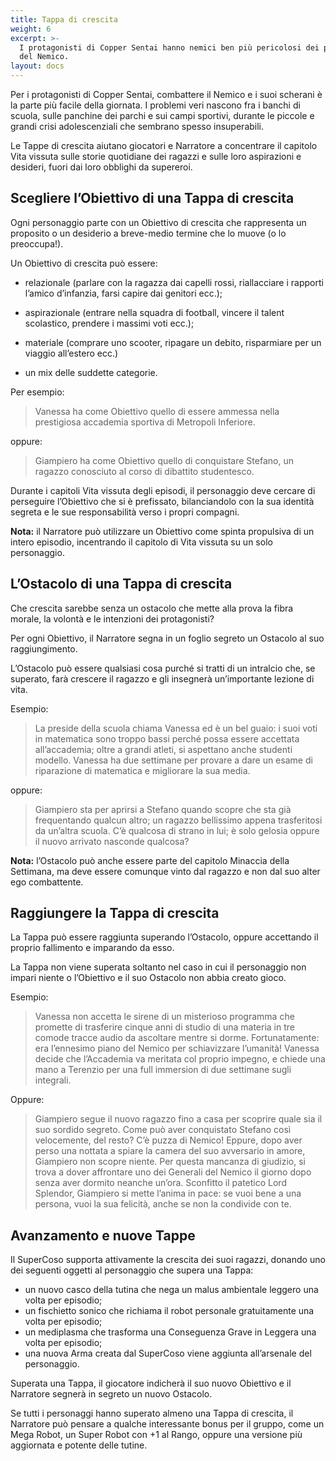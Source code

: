 ```yaml
---
title: Tappa di crescita
weight: 6
excerpt: >-
  I protagonisti di Copper Sentai hanno nemici ben più pericolosi dei pupazzi
  del Nemico.
layout: docs
---
```

Per i protagonisti di Copper Sentai, combattere il Nemico e i suoi scherani è la parte più facile della giornata. I problemi veri nascono fra i banchi di scuola, sulle panchine dei parchi e sui campi sportivi, durante le piccole e grandi crisi adolescenziali che sembrano spesso insuperabili.

Le Tappe di crescita aiutano giocatori e Narratore a concentrare il capitolo Vita vissuta sulle storie quotidiane dei ragazzi e sulle loro aspirazioni e desideri, fuori dai loro obblighi da supereroi.

## Scegliere l’Obiettivo di una Tappa di crescita

Ogni personaggio parte con un Obiettivo di crescita che rappresenta un proposito o un desiderio a breve-medio termine che lo muove (o lo preoccupa!).

Un Obiettivo di crescita può essere:

*   relazionale (parlare con la ragazza dai capelli rossi, riallacciare i rapporti l’amico d’infanzia, farsi capire dai genitori ecc.);

*   aspirazionale (entrare nella squadra di football, vincere il talent scolastico, prendere i massimi voti ecc.);

*   materiale (comprare uno scooter, ripagare un debito, risparmiare per un viaggio all’estero ecc.)

*   un mix delle suddette categorie.

Per esempio:

> Vanessa ha come Obiettivo quello di essere ammessa nella prestigiosa accademia sportiva di Metropoli Inferiore.

oppure:

> Giampiero ha come Obiettivo quello di conquistare Stefano, un ragazzo conosciuto al corso di dibattito studentesco.

Durante i capitoli Vita vissuta degli episodi, il personaggio deve cercare di perseguire l’Obiettivo che si è prefissato, bilanciandolo con la sua identità segreta e le sue responsabilità verso i propri compagni.

<div class="note"><strong>Nota:</strong> il Narratore può utilizzare un Obiettivo come spinta propulsiva di un intero episodio, incentrando il capitolo di Vita vissuta su un solo personaggio.</div>

## L’Ostacolo di una Tappa di crescita

Che crescita sarebbe senza un ostacolo che mette alla prova la fibra morale, la volontà e le intenzioni dei protagonisti?

Per ogni Obiettivo, il Narratore segna in un foglio segreto un Ostacolo al suo raggiungimento.

L’Ostacolo può essere qualsiasi cosa purché si tratti di un intralcio che, se superato, farà crescere il ragazzo e gli insegnerà un’importante lezione di vita.

Esempio:

> La preside della scuola chiama Vanessa ed è un bel guaio: i suoi voti in matematica sono troppo bassi perché possa essere accettata all’accademia; oltre a grandi atleti, si aspettano anche studenti modello. Vanessa ha due settimane per provare a dare un esame di riparazione di matematica e migliorare la sua media.

oppure:

> Giampiero sta per aprirsi a Stefano quando scopre che sta già frequentando qualcun altro; un ragazzo bellissimo appena trasferitosi da un’altra scuola. C’è qualcosa di strano in lui; è solo gelosia oppure il nuovo arrivato nasconde qualcosa?

<div class="note"><strong>Nota:</strong> l’Ostacolo può anche essere parte del capitolo Minaccia della Settimana, ma deve essere comunque vinto dal ragazzo e non dal suo alter ego combattente.</div>

## Raggiungere la Tappa di crescita

La Tappa può essere raggiunta superando l’Ostacolo, oppure accettando il proprio fallimento e imparando da esso. 

La Tappa non viene superata soltanto nel caso in cui il personaggio non impari niente o l’Obiettivo e il suo Ostacolo non abbia creato gioco.


Esempio:

> Vanessa non accetta le sirene di un misterioso programma che promette di trasferire cinque anni di studio di una materia in tre comode tracce audio da ascoltare mentre si dorme. Fortunatamente: era l’ennesimo piano del Nemico per schiavizzare l’umanità! Vanessa decide che l’Accademia va meritata col proprio impegno, e chiede una mano a Terenzio per una full immersion di due settimane sugli integrali.

Oppure:

> Giampiero segue il nuovo ragazzo fino a casa per scoprire quale sia il suo sordido segreto. Come può aver conquistato Stefano così velocemente, del resto? C’è puzza di Nemico! Eppure, dopo aver perso una nottata a spiare la camera del suo avversario in amore, Giampiero non scopre niente. Per questa mancanza di giudizio, si trova a dover affrontare uno dei Generali del Nemico il giorno dopo senza aver dormito neanche un’ora. Sconfitto il patetico Lord Splendor, Giampiero si mette l’anima in pace: se vuoi bene a una persona, vuoi la sua felicità, anche se non la condivide con te.

## Avanzamento e nuove Tappe

Il SuperCoso supporta attivamente la crescita dei suoi ragazzi, donando uno dei seguenti oggetti al personaggio che supera una Tappa:

- un nuovo casco della tutina che nega un malus ambientale leggero una volta per episodio;
- un fischietto sonico che richiama il robot personale gratuitamente una volta per episodio;
- un mediplasma che trasforma una Conseguenza Grave in Leggera una volta per episodio;
- una nuova Arma creata dal SuperCoso viene aggiunta all’arsenale del personaggio.

Superata una Tappa, il giocatore indicherà il suo nuovo Obiettivo e il Narratore segnerà in segreto un nuovo Ostacolo.

Se tutti i personaggi hanno superato almeno una Tappa di crescita, il Narratore può pensare a qualche interessante bonus per il gruppo, come un Mega Robot, un Super Robot con +1 al Rango, oppure una versione più aggiornata e potente delle tutine.


